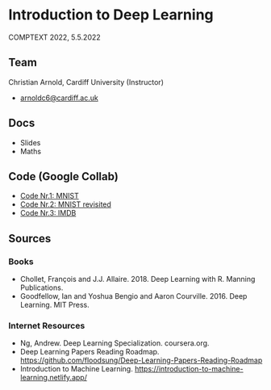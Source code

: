 Introduction to Deep Learning
====================================
COMPTEXT 2022, 5.5.2022


## Team 
Christian Arnold, Cardiff University (Instructor)
* <arnoldc6@cardiff.ac.uk>

## Docs 
* Slides 
* Maths

## Code (Google Collab)
* [Code Nr.1: MNIST](https://colab.research.google.com/drive/1IvWCjISPz09qI9XtD2XDWmAtXEM-RLe_?usp=sharing)
* [Code Nr.2: MNIST revisited](https://colab.research.google.com/drive/1AsboqWsPzRsDqlcCTOzBShpTVbeb3nf4?usp=sharing)
* [Code Nr.3: IMDB](https://colab.research.google.com/drive/1zgxTdTsrQ-I06mJpC5O6VxPnsBp24o8b?usp=sharing)

## Sources 

### Books
* Chollet, François and J.J. Allaire. 2018. Deep Learning with R. Manning Publications. 
* Goodfellow, Ian and Yoshua Bengio and Aaron Courville. 2016. Deep Learning. MIT Press.

### Internet Resources
* Ng, Andrew. Deep Learning Specialization. coursera.org.
* Deep Learning Papers Reading Roadmap. https://github.com/floodsung/Deep-Learning-Papers-Reading-Roadmap
* Introduction to Machine Learning. https://introduction-to-machine-learning.netlify.app/

